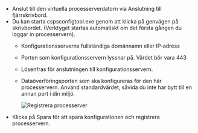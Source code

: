 * Anslut till den virtuella processerverdatorn via Anslutning till fjärrskrivbord.
* Du kan starta cspsconfigtool.exe genom att klicka på genvägen på skrivbordet. (Verktyget startas automatiskt om det första gången du loggar in processervern).
  - Konfigurationsserverns fullständiga domännamn eller IP-adress
  - Porten som konfigurationsservern lyssnar på. Värdet bör vara 443
  - Lösenfras för anslutningen till konfigurationsservern.
  - Dataöverföringsporten som ska konfigureras för den här processervern. Använd standardvärdet, såvida du inte har bytt till en annan port i din miljö.

    ![Registrera processerver](./media/site-recovery-vmware-register-process-server/register-ps.png)
* Klicka på Spara för att spara konfigurationen och registrera processervern.
